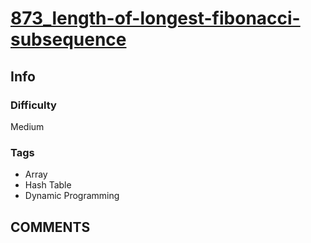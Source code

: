 # [873_length-of-longest-fibonacci-subsequence](https://leetcode.com/problems/length-of-longest-fibonacci-subsequence/)

## Info

### Difficulty

Medium

### Tags

- Array
- Hash Table
- Dynamic Programming

## __COMMENTS__

> 
